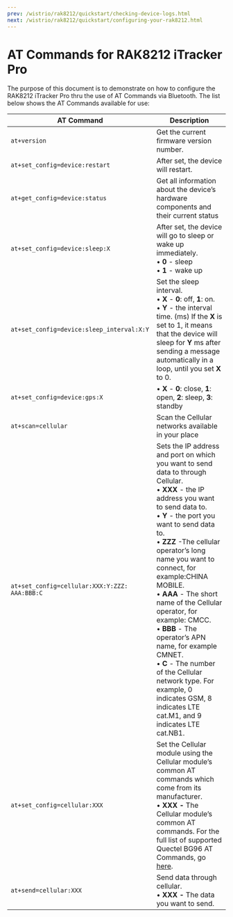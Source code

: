 ```yaml
---
prev: /wistrio/rak8212/quickstart/checking-device-logs.html
next: /wistrio/rak8212/quickstart/configuring-your-rak8212.html
---
```


# AT Commands for RAK8212 iTracker Pro

The purpose of this document is to demonstrate on how to configure the RAK8212 iTracker Pro thru the use of AT Commands via Bluetooth. The list below shows the AT Commands available for use:

| **AT Command**                                                      | **Description**                                                                                                                                                                                                                                                                                                                                                                                                                                                                                                                                                              |
| ------------------------------------------------------------------- | ---------------------------------------------------------------------------------------------------------------------------------------------------------------------------------------------------------------------------------------------------------------------------------------------------------------------------------------------------------------------------------------------------------------------------------------------------------------------------------------------------------------------------------------------------------------------------- |
| `at+version`                                                          | Get the current firmware version number.                                                                                                                                                                                                                                                                                                                                                                                                                                                                                                                                     |
| `at+set_config=device:restart`                                        | After set, the device will restart.                                                                                                                                                                                                                                                                                                                                                                                                                                                                                                                                          |
| `at+get_config=device:status`                                         | Get all information about the device’s hardware components and their current status                                                                                                                                                                                                                                                                                                                                                                                                                                                                                          |
| `at+set_config=device:sleep:X`                                   | After set, the device will go to sleep or wake up immediately. <br>• **0** - sleep <br>• **1** - wake up                                                                                                                                                                                                                                                                                                                                                                                                                                                                     |
| `at+set_config=device:sleep_interval:X:Y`                    | Set the sleep interval. <br>• **X** - **0**: off, **1**: on. <br>• **Y** - the interval time. (ms) If the **X** is set to 1, it means that the device will sleep for **Y** ms after sending a message automatically in a loop, until you set **X** to 0.                                                                                                                                                                                                                                                                                                                     |
| `at+set_config=device:gps:X`                                    | • **X** - **0**: close, **1**: open, **2**: sleep, **3**: standby                                                                                                                                                                                                                                                                                                                                                                                                                                                                                                        |
| `at+scan=cellular`                                                    | Scan the Cellular networks available in your place                                                                                                                                                                                                                                                                                                                                                                                                                                                                                                                           |
| `at+set_config=cellular:XXX:Y:ZZZ: AAA:BBB:C` | Sets the IP address and port on which you want to send data to through Cellular. <br>• **XXX** - the IP address you want to send data to. <br>• **Y** - the port you want to send data to. <br>• **ZZZ** -The cellular operator’s long name you want to connect, for example:CHINA MOBILE. <br>• **AAA** - The short name of the Cellular operator, for example: CMCC. <br>• **BBB** - The operator’s APN name, for example CMNET. <br>• **C** - The number of the Cellular network type. For example, 0 indicates GSM, 8 indicates LTE cat.M1, and 9 indicates LTE cat.NB1. |
| `at+set_config=cellular:XXX`                                     | Set the Cellular module using the Cellular module’s common AT commands which come from its manufacturer. <br>• **XXX -** The Cellular module’s common AT commands. For the full list of supported Quectel BG96 AT Commands, go [here](https://www.quectel.com/product/bg96.htm).                                                                                                                                                                                                                                                                                           |
| `at+send=cellular:XXX`                                           | Send data through cellular. <br>• **XXX -** The data you want to send.                                                                                                                                                                                                                                                                                                                                                                                                                                                                                                       |

